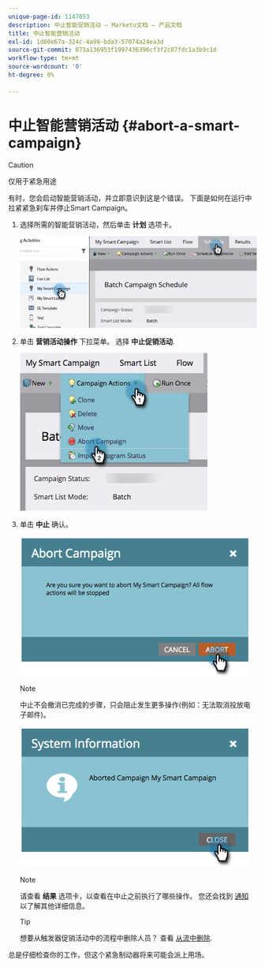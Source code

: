 ```yaml
---
unique-page-id: 1147053
description: 中止智能促销活动 — Marketo文档 — 产品文档
title: 中止智能营销活动
exl-id: 1d80e67a-324c-4a99-bda3-57074a24ea3d
source-git-commit: 073a136953f1997436396cf3f2c87fdc1a3b9c1d
workflow-type: tm+mt
source-wordcount: '0'
ht-degree: 0%

---
```


# 中止智能营销活动 {#abort-a-smart-campaign}

>[!CAUTION]
>
>仅用于紧急用途

有时，您会启动智能营销活动，并立即意识到这是个错误。 下面是如何在运行中拉紧紧急刹车并停止Smart Campaign。

1. 选择所需的智能营销活动，然后单击 **计划** 选项卡。

   ![](assets/abort-a-smart-campaign-1.png)

1. 单击 **营销活动操作** 下拉菜单。 选择 **中止促销活动**.

   ![](assets/abort-a-smart-campaign-2.png)

1. 单击 **中止** 确认。

   ![](assets/abort-a-smart-campaign-3.png)

   >[!NOTE]
   >
   >中止不会撤消已完成的步骤，只会阻止发生更多操作(例如：无法取消投放电子邮件)。

   ![](assets/abort-a-smart-campaign-4.png)

   >[!NOTE]
   >
   >请查看 **结果** 选项卡，以查看在中止之前执行了哪些操作。 您还会找到  [通知](/help/marketo/product-docs/core-marketo-concepts/miscellaneous/understanding-notifications.md) 以了解其他详细信息。

   >[!TIP]
   >
   >想要从触发器促销活动中的流程中删除人员？ 查看 [从流中删除](/help/marketo/product-docs/core-marketo-concepts/smart-campaigns/flow-actions/remove-from-flow.md).

总是仔细检查你的工作，但这个紧急制动器将来可能会派上用场。
